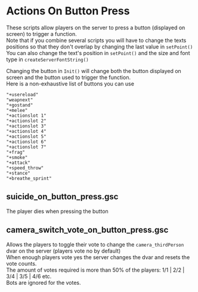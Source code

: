 # Actions On Button Press

These scripts allow players on the server to press a button (displayed on screen) to trigger a function.  
Note that if you combine several scripts you will have to change the texts positions so that they don't overlap by changing the last value in `setPoint()`  
You can also change the text's position in `setPoint()` and the size and font type in `createServerFontString()`  

Changing the button in `Init()` will change both the button displayed on screen and the button used to trigger the function.  
Here is a non-exhaustive list of buttons you can use  
```
"+usereload"
"weapnext"
"+gostand"
"+melee"
"+actionslot 1"
"+actionslot 2"
"+actionslot 3"
"+actionslot 4"
"+actionslot 5"
"+actionslot 6"
"+actionslot 7"
"+frag"
"+smoke"
"+attack"
"+speed_throw"
"+stance"
"+breathe_sprint"
```

## suicide_on_button_press.gsc

The player dies when pressing the button

## camera_switch_vote_on_button_press.gsc

Allows the players to toggle their vote to change the `camera_thirdPerson` dvar on the server (players vote no by default)  
When enough players vote yes the server changes the dvar and resets the vote counts.  
The amount of votes required is more than 50% of the players: 1/1 | 2/2 | 3/4 | 3/5 | 4/6 etc.  
Bots are ignored for the votes.
